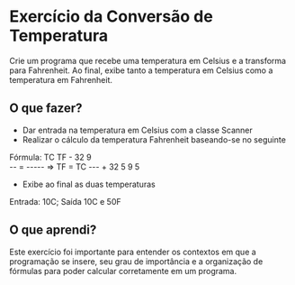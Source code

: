 # Exercício da Conversão de Temperatura

Crie um programa que recebe uma temperatura em Celsius e a transforma para Fahrenheit. Ao final, exibe tanto a temperatura em Celsius como a temperatura em Fahrenheit.
 
## O que fazer?

* Dar entrada na temperatura em Celsius com a classe Scanner
* Realizar o cálculo da temperatura Fahrenheit baseando-se no seguinte
 
 Fórmula:
 TC    TF - 32                    9  
 --  =  -----    =>   TF = TC  --- + 32
 5        9                       5
 
* Exibe ao final as duas temperaturas

 Entrada: 10C; Saída 10C e 50F
 
## O que aprendi?
 
Este exercício foi importante para entender os contextos em que a programação se insere, seu grau de importância e a organização de fórmulas para poder calcular corretamente em um programa. 